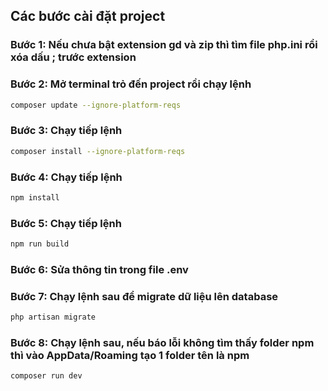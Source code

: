## Các bước cài đặt project
### Bước 1: Nếu chưa bật extension gd và zip thì tìm file php.ini rồi xóa dấu ; trước extension
### Bước 2: Mở terminal trỏ đến project rồi chạy lệnh
```sh
composer update --ignore-platform-reqs
```
### Bước 3: Chạy tiếp lệnh
```sh
composer install --ignore-platform-reqs
```
### Bước 4: Chạy tiếp lệnh
```sh
npm install
```
### Bước 5: Chạy tiếp lệnh
```sh
npm run build
```
### Bước 6: Sửa thông tin trong file .env
### Bước 7: Chạy lệnh sau để migrate dữ liệu lên database
```sh
php artisan migrate
```
### Bước 8: Chạy lệnh sau, nếu báo lỗi không tìm thấy folder npm thì vào AppData/Roaming tạo 1 folder tên là npm
```sh
composer run dev
```

